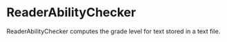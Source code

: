 # ReaderAbilityChecker
ReaderAbilityChecker computes the grade level for text stored in a text file.
